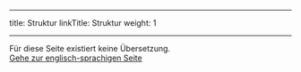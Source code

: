 
---
title: Struktur
linkTitle: Struktur
weight: 1

---

Für diese Seite existiert keine Übersetzung.  
<a href="/contribution/structure/" target="_blank">Gehe zur englisch-sprachigen Seite</a>

